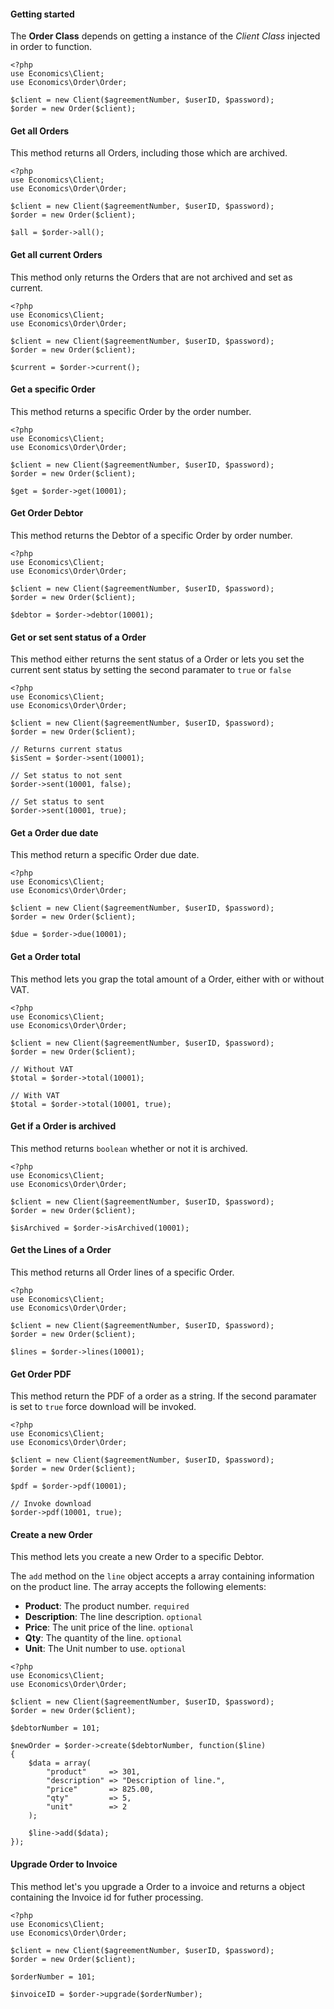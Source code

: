 #### Getting started
The **Order Class** depends on getting a instance of the *Client Class* injected in order to function.

    <?php
    use Economics\Client;
    use Economics\Order\Order;

    $client = new Client($agreementNumber, $userID, $password);
    $order = new Order($client);

#### Get all Orders
This method returns all Orders, including those which are archived.

    <?php
    use Economics\Client;
    use Economics\Order\Order;

    $client = new Client($agreementNumber, $userID, $password);
    $order = new Order($client);

    $all = $order->all();

#### Get all current Orders
This method only returns the Orders that are not archived and set as current.

    <?php
    use Economics\Client;
    use Economics\Order\Order;

    $client = new Client($agreementNumber, $userID, $password);
    $order = new Order($client);

    $current = $order->current();

#### Get a specific Order
This method returns a specific Order by the order number.

    <?php
    use Economics\Client;
    use Economics\Order\Order;

    $client = new Client($agreementNumber, $userID, $password);
    $order = new Order($client);

    $get = $order->get(10001);

#### Get Order Debtor
This method returns the Debtor of a specific Order by order number.

    <?php
    use Economics\Client;
    use Economics\Order\Order;

    $client = new Client($agreementNumber, $userID, $password);
    $order = new Order($client);

    $debtor = $order->debtor(10001);

#### Get or set sent status of a Order
This method either returns the sent status of a Order or lets you set the current sent status by setting the second paramater to `true` or `false`

    <?php
    use Economics\Client;
    use Economics\Order\Order;

    $client = new Client($agreementNumber, $userID, $password);
    $order = new Order($client);

    // Returns current status
    $isSent = $order->sent(10001);

    // Set status to not sent
    $order->sent(10001, false);

    // Set status to sent
    $order->sent(10001, true);

#### Get a Order due date
This method return a specific Order due date.

    <?php
    use Economics\Client;
    use Economics\Order\Order;

    $client = new Client($agreementNumber, $userID, $password);
    $order = new Order($client);

    $due = $order->due(10001);

#### Get a Order total
This method lets you grap the total amount of a Order, either with or without VAT.

    <?php
    use Economics\Client;
    use Economics\Order\Order;

    $client = new Client($agreementNumber, $userID, $password);
    $order = new Order($client);

    // Without VAT
    $total = $order->total(10001);

    // With VAT
    $total = $order->total(10001, true);

#### Get if a Order is archived
This method returns `boolean` whether or not it is archived.

    <?php
    use Economics\Client;
    use Economics\Order\Order;

    $client = new Client($agreementNumber, $userID, $password);
    $order = new Order($client);

    $isArchived = $order->isArchived(10001);

#### Get the Lines of a Order
This method returns all Order lines of a specific Order.

    <?php
    use Economics\Client;
    use Economics\Order\Order;

    $client = new Client($agreementNumber, $userID, $password);
    $order = new Order($client);

    $lines = $order->lines(10001);

#### Get Order PDF
This method return the PDF of a order as a string.
If the second paramater is set to `true` force download will be invoked.

    <?php
    use Economics\Client;
    use Economics\Order\Order;

    $client = new Client($agreementNumber, $userID, $password);
    $order = new Order($client);

    $pdf = $order->pdf(10001);

    // Invoke download
    $order->pdf(10001, true);

#### Create a new Order
This method lets you create a new Order to a specific Debtor.

The `add` method on the `line` object accepts a array containing information on the product line. The array accepts the following elements:

* **Product**: The product number. `required`
* **Description**: The line description. `optional`
* **Price**: The unit price of the line. `optional`
* **Qty**: The quantity of the line. `optional`
* **Unit**: The Unit number to use. `optional`

```
<?php
use Economics\Client;
use Economics\Order\Order;

$client = new Client($agreementNumber, $userID, $password);
$order = new Order($client);

$debtorNumber = 101;

$newOrder = $order->create($debtorNumber, function($line)
{
    $data = array(
        "product"     => 301,
        "description" => "Description of line.",
        "price"       => 825.00,
        "qty"         => 5,
        "unit"        => 2
    );

    $line->add($data);
});
```

#### Upgrade Order to Invoice
This method let's you upgrade a Order to a invoice and returns a object containing
the Invoice id for futher processing.

```
<?php
use Economics\Client;
use Economics\Order\Order;

$client = new Client($agreementNumber, $userID, $password);
$order = new Order($client);

$orderNumber = 101;

$invoiceID = $order->upgrade($orderNumber);
```
